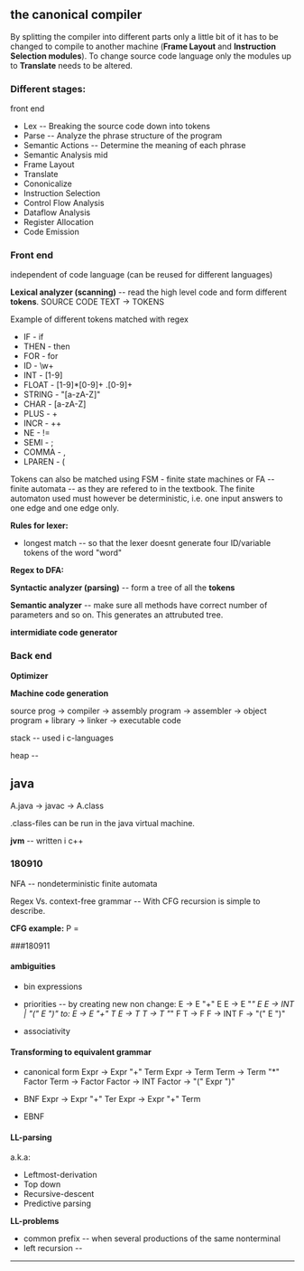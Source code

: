 ## the canonical compiler

By splitting the compiler into different parts only a little bit of it has to be changed to compile to another machine (__Frame Layout__ and __Instruction Selection modules__). To change source code language only the modules up to __Translate__ needs to be altered.

### Different stages:

front end
+ Lex -- Breaking the source code down into tokens
+ Parse -- Analyze the phrase structure of the program
+ Semantic Actions -- Determine the meaning of each phrase
+ Semantic Analysis
mid
+ Frame Layout
+ Translate
+ Cononicalize
+ Instruction Selection
+ Control Flow Analysis
+ Dataflow Analysis
+ Register Allocation
+ Code Emission

### Front end

independent of code language (can be reused for different languages)

__Lexical analyzer (scanning)__ -- read the high level code and form different __tokens__. SOURCE CODE TEXT -> TOKENS

Example of different tokens matched with regex
+ IF      - if
+ THEN    - then
+ FOR     - for
+ ID      - \w+
+ INT     - [1-9]
+ FLOAT   - [1-9]\*[0-9]+ \.[0-9]+
+ STRING  - "[a-zA-Z]"
+ CHAR    - [a-zA-Z]
+ PLUS    - \+
+ INCR    - \++
+ NE      - !=
+ SEMI    - ;
+ COMMA   - ,
+ LPAREN  - (

Tokens can also be matched using FSM - finite state machines or FA -- finite automata -- as they are refered to in the textbook.
The finite automaton used must however be deterministic, i.e. one input answers to one edge and one edge only.

__Rules for lexer:__
+ longest match -- so that the lexer doesnt generate four ID/variable tokens of the word "word"  

__Regex to DFA:__


__Syntactic analyzer (parsing)__ -- form a tree of all the __tokens__

__Semantic analyzer__ -- make sure all methods have correct number of parameters and so on. This generates an attrubuted tree.

__intermidiate code generator__


### Back end

__Optimizer__

__Machine code generation__


source prog -> compiler -> assembly program -> assembler -> object program + library -> linker -> executable code

stack -- used i c-languages

heap -- 

## java

A.java -> javac -> A.class

.class-files can be run in the java virtual machine.

__jvm__ -- written i c++


### 180910

NFA -- nondeterministic finite automata

Regex Vs. context-free grammar -- With CFG recursion is simple to describe.

__CFG example:__
P = 



###180911

#### ambiguities

+ bin expressions 
+ priorities -- by creating new non
        change:
        E -> E "+" E
        E -> E "*" E
        E -> INT | "(" E ")"
        to:
        E -> E "+" T
        E -> T
        T -> T "*" F
        T -> F
        F -> INT
        F -> "(" E ")"

+ associativity

#### Transforming to equivalent grammar

+ canonical form
        Expr -> Expr "+" Term
        Expr -> Term
        Term -> Term "*" Factor
        Term -> Factor
        Factor -> INT
        Factor -> "(" Expr ")"

+ BNF
        Expr -> Expr "+" Ter    Expr -> Expr "+" Term
+ EBNF


#### LL-parsing
a.k.a:

+ Leftmost-derivation
+ Top down
+ Recursive-descent
+ Predictive parsing

__LL-problems__
+ common prefix -- when several productions of the same nonterminal 
+ left recursion --  





----------




